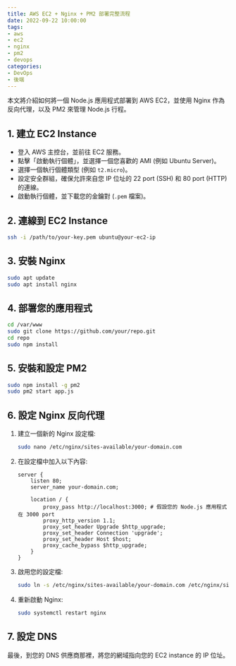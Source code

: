 ```yaml
---
title: AWS EC2 + Nginx + PM2 部署完整流程
date: 2022-09-22 10:00:00
tags:
- aws
- ec2
- nginx
- pm2
- devops
categories:
- DevOps
- 後端
---
```


本文將介紹如何將一個 Node.js 應用程式部署到 AWS EC2，並使用 Nginx 作為反向代理，以及 PM2 來管理 Node.js 行程。

## 1. 建立 EC2 Instance

-   登入 AWS 主控台，並前往 EC2 服務。
-   點擊「啟動執行個體」，並選擇一個您喜歡的 AMI (例如 Ubuntu Server)。
-   選擇一個執行個體類型 (例如 `t2.micro`)。
-   設定安全群組，確保允許來自您 IP 位址的 22 port (SSH) 和 80 port (HTTP) 的連線。
-   啟動執行個體，並下載您的金鑰對 (`.pem` 檔案)。

## 2. 連線到 EC2 Instance

```bash
ssh -i /path/to/your-key.pem ubuntu@your-ec2-ip
```

## 3. 安裝 Nginx

```bash
sudo apt update
sudo apt install nginx
```

## 4. 部署您的應用程式

```bash
cd /var/www
sudo git clone https://github.com/your/repo.git
cd repo
sudo npm install
```

## 5. 安裝和設定 PM2

```bash
sudo npm install -g pm2
sudo pm2 start app.js
```

## 6. 設定 Nginx 反向代理

1.  建立一個新的 Nginx 設定檔:

    ```bash
    sudo nano /etc/nginx/sites-available/your-domain.com
    ```

2.  在設定檔中加入以下內容:

    ```nginx
    server {
        listen 80;
        server_name your-domain.com;

        location / {
            proxy_pass http://localhost:3000; # 假設您的 Node.js 應用程式在 3000 port
            proxy_http_version 1.1;
            proxy_set_header Upgrade $http_upgrade;
            proxy_set_header Connection 'upgrade';
            proxy_set_header Host $host;
            proxy_cache_bypass $http_upgrade;
        }
    }
    ```

3.  啟用您的設定檔:

    ```bash
    sudo ln -s /etc/nginx/sites-available/your-domain.com /etc/nginx/sites-enabled/
    ```

4.  重新啟動 Nginx:

    ```bash
    sudo systemctl restart nginx
    ```

## 7. 設定 DNS

最後，到您的 DNS 供應商那裡，將您的網域指向您的 EC2 instance 的 IP 位址。
